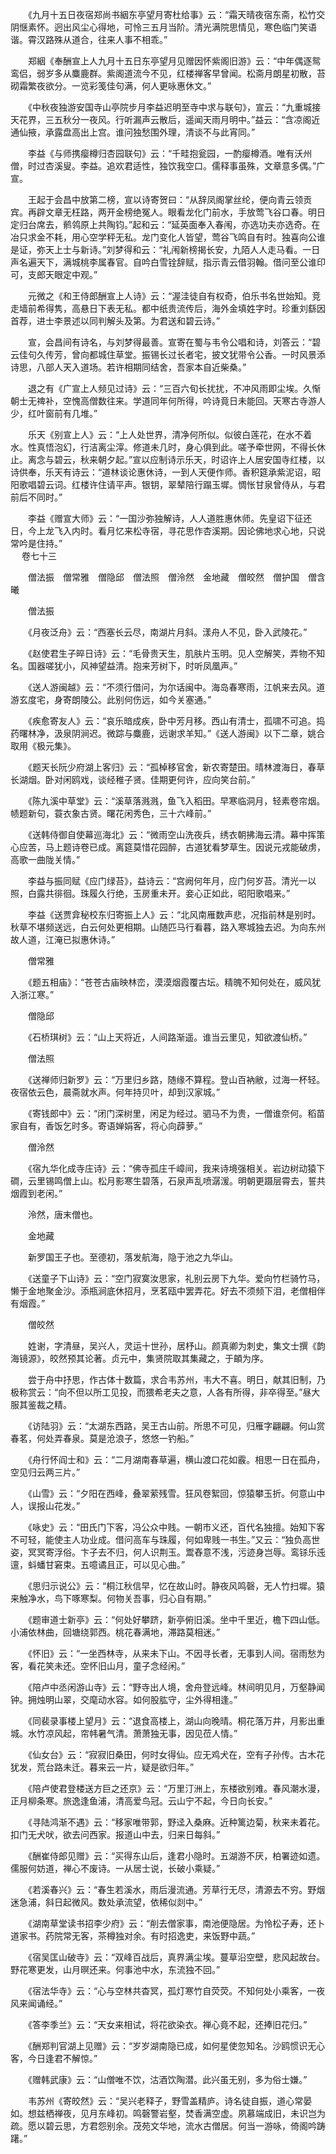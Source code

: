 <!-- { "loadSidebar": true } -->
　　《九月十五日夜宿郑尚书絪东亭望月寄杜给事》云：“霜天晴夜宿东斋，松竹交阴惬素怀。迥出风尘心得地，可怜三五月当阶。清光满院思情见，寒色临门笑语谐。霄汉路殊从道合，往来人事不相乖。”

　　郑絪《奉酬宣上人九月十五日东亭望月见赠因怀紫阁旧游》云：“中年偶逐鸳鸾侣，弱岁多从麋鹿群。紫阁道流今不见，红楼禅客早曾闻。松斋月朗星初散，苔砌霜繁夜欲分。一览彩笺佳句满，何人更咏惠休文。”

　　《中秋夜独游安国寺山亭院步月李益迟明至寺中求与联句》，宣云：“九重城接天花界，三五秋分一夜风。行听漏声云散后，遥闻天雨月明中。”益云：“含凉阁近通仙掖，承露盘高出上宫。谁问独愁围外理，清谈不与此宵同。”

　　李益《与师携瘿樽归杏园联句》云：“千畦抱瓮园，一酌瘿樽酒。唯有沃州僧，时过杏溪叟。李益。追欢君适性，独饮我空口。儒释事虽殊，文章意多偶。”广宣。

　　王起于会昌中放第二榜，宣以诗寄贺曰：“从辞凤阁掌丝纶，便向青云领贡宾。再辟文章无枉路，两开金榜绝冤人。眼看龙化门前水，手放莺飞谷口春。明日定归台席去，鹡鸰原上共陶钧。”起和云：“延英面奉入春闱，亦选功夫亦选奇。在冶只求金不耗，用心空学秤无私。龙门变化人皆望，莺谷飞鸣自有时。独喜向公谁是证，弥天上士与新诗。”刘梦得和云：“礼闱新榜揭长安，九陌人人走马看。一日声名遍天下，满城桃李属春官。自吟白雪铨辞赋，指示青云借羽翰。借问至公谁印可，支郎天眼定中观。”

　　元微之《和王侍郎酬宣上人诗》云：“渥洼徒自有权奇，伯乐书名世始知。竞走墙前希得隽，高悬日下表无私。都中纸贵流传后，海外金填姓字时。珍重刘繇因首荐，进士李景述以同判解头及第。为君送和碧云诗。”

　　宣，会昌间有诗名，与刘梦得最善。宣寄在蜀与韦令公唱和诗，刘答云：“碧云佳句久传芳，曾向都城住草堂。振锡长过长者宅，披文犹带令公香。一时风景添诗思，八部人天入道场。若许相期同结舍，吾家本自近柴桑。”

　　退之有《广宣上人频见过诗》云：“三百六旬长扰扰，不冲风雨即尘埃。久惭朝士无禆补，空愧高僧数往来。学道同年何所得，吟诗竟日未能回。天寒古寺游人少，红叶窗前有几堆。”

　　乐天《别宣上人》云：“上人处世界，清净何所似。似彼白莲花，在水不着水。性真悟泡幻，行洁离尘滓。修道未几时，身心俱到此。嗟予牵世网，不得长休止。离念与碧云，秋来朝夕起。”宣以应制诗示乐天，时诏许上人居安国寺红楼，以诗供奉，乐天有诗云：“道林谈论惠休诗，一到人天便作师。香积筵承紫泥诏，昭阳歌唱碧云词。红楼许住请平声。银钥，翠辇陪行蹋玉墀。惆怅甘泉曾侍从，与君前后不同时。”

　　李益《赠宣大师》云：“一国沙弥独解诗，人人道胜惠休师。先皇诏下征还日，今上龙飞入内时。看月忆来松寺宿，寻花思作杏溪期。因论佛地求心地，只说常吟是住持。”  
　 
卷七十三

　　僧法振　僧常雅　僧隐邱　僧法照　僧泠然　金地藏　僧皎然　僧护国　僧含曦 

　　僧法振 

　　《月夜泛舟》云：“西塞长云尽，南湖片月斜。漾舟人不见，卧入武陵花。” 

　　《赵使君生子晬日诗》云：“毛骨贵天生，肌肤片玉明。见人空解笑，弄物不知名。国器嗟犹小，风神望益清。抱来芳树下，时听凤凰声。” 

　　《送人游闽越》云：“不须行借问，为尔话闽中。海岛春寒雨，江帆来去风。道游玄度宅，身寄朗陵公。此别何伤远，如今关塞通。” 

　　《疾愈寄友人》云：“哀乐暗成疾，卧中芳月移。西山有清士，孤啸不可追。捣药曙林净，汲泉阴涧迟。微踪与麋鹿，远谢求羊知。”《送人游闽》以下二章，姚合取用《极元集》。 

　　《题天长阮少府湖上客归》云：“孤棹移官舍，新农寄楚田。晴林渡海日，春草长湖烟。卧对闲鸥戏，谈经稚子贤。佳期更何许，应向笑台前。” 

　　《陈九溪中草堂》云：“溪草落溅溅，鱼飞入稻田。早寒临洞月，轻素卷帘烟。帻题新句，蓑衣象古贤。曙花闲秀色，三十六峰前。” 

　　《送韩侍御自使幕巡海北》云：“微雨空山洗夜兵，绣衣朝拂海云清。幕中挥策心应苦，马上题诗卷已成。离筵莫惜花园醉，古道犹看梦草生。因说元戎能破虏，高歌一曲陇关情。” 

　　李益与振同赋《应门绿苔》，益诗云：“宫阙何年月，应门何岁苔。清光一以照，白露共徘徊。珠履久行绝，玉房重未开。妾心正如此，昭阳歌唱来。” 

　　李益《送贾弇秘校东归寄振上人》云：“北风南雁数声悲，况指前林是别时。秋草不堪频送远，白云何处更相期。山随匹马行看暮，路入寒城独去迟。为向东州故人道，江淹已拟惠休诗。” 

　　僧常雅 

　　《题五相庙》：“苍苍古庙映林峦，漠漠烟霞覆古坛。精魄不知何处在，威风犹入浙江寒。” 

　　僧隐邱 

　　《石桥琪树》云：“山上天将近，人间路渐遥。谁当云里见，知欲渡仙桥。” 

　　僧法照 

　　《送禅师归新罗》云：“万里归乡路，随缘不算程。登山百衲敝，过海一杯轻。夜宿依云色，晨斋就水声。何年持贝叶，却到汉家城。” 

　　《寄钱郎中》云：“闭门深树里，闲足为经过。驷马不为贵，一僧谁奈何。稻苗家自有，香饭乞时多。寄语婵娟客，将心向薜萝。” 

　　僧泠然 

　　《宿九华化成寺庄诗》云：“佛寺孤庄千嶂间，我来诗境强相关。岩边树动猿下磵，云里锡鸣僧上山。松月影寒生碧落，石泉声乱喷潺湲。明朝更蹑层霄去，誓共烟霞到老闲。” 

　　泠然，唐末僧也。 

　　金地藏 

　　新罗国王子也。至德初，落发航海，隐于池之九华山。 

　　《送童子下山诗》云：“空门寂寞汝思家，礼别云房下九华。爱向竹栏骑竹马，懒于金地聚金沙。添瓶涧底休招月，烹茗瓯中罢弄花。好去不须频下泪，老僧相伴有烟霞。” 

　　僧皎然 

　　姓谢，字清昼，吴兴人，灵运十世孙，居杼山。颜真卿为刺史，集文士撰《韵海镜源》，皎然预其论著。贞元中，集贤院取其集藏之，于頔为序。 

　　尝于舟中抒思，作古体十数篇，求合韦苏州，韦大不喜。明日，献其旧制，乃极称赏云：“向不但以所工见投，而猥希老夫之意，人各有所得，非卒得至。”昼大服其鉴裁之精。 

　　《访陆羽》云：“太湖东西路，吴王古山前。所思不可见，归雁字翩翩。何山赏春茗，何处弄春泉。莫是沧浪子，悠悠一钓船。” 

　　《舟行怀阎士和》云：“二月湖南春草遍，横山渡口花如霰。相思一日在孤舟，空见归云两三片。” 

　　《山雪》云：“夕阳在西峰，叠翠萦残雪。狂风卷絮回，惊猿攀玉折。何意山中人，误报山花发。” 

　　《咏史》云：“田氏门下客，冯公众中贱。一朝市义还，百代名独擅。始知下客不可轻，能使主人功业成。借问高车与珠履，何如卑贱一书生。”又云：“独负高世姿，冥冥寄浮俗。卞子去不归，何人识荆玉。鬻舂意不浅，污迹身岂辱。鸾铩乐迍邅，蚪蟠甘窘束。五噫谲且正，可以见心曲。” 

　　《思归示说公》云：“桐江秋信早，忆在故山时。静夜风鸣磬，无人竹扫墀。猿来触净水，鸟下啄寒梨。何物关吾事，归心自有期。” 

　　《题审道士新亭》云：“何处好攀跻，新亭俯旧溪。坐中千里近，檐下四山低。小浦依林曲，回塘绕郭西。桃花春满地，滞路莫相迷。” 

　　《怀旧》云：“一坐西林寺，从来未下山。不因寻长者，无事到人间。宿雨愁为客，看花笑未还。空怀旧山月，童子念经闲。” 

　　《陪卢中丞闲游山寺》云：“野寺出人境，舍舟登远峰。林间明见月，万壑静闻钟。拥烛明山翠，交麾动水容。如何股肱守，尘外得相逢。” 

　　《同裴录事楼上望月》云：“退食高楼上，湖山向晚晴。桐花落万井，月影出重城。水竹凉风起，帘帏暑气清。萧萧独无事，因见莅人情。” 

　　《仙女台》云：“寂寂旧桑田，何时女得仙。应无鸡犬在，空有子孙传。古木花犹发，荒台路未迁。暮来云一片，疑是欲归年。” 

　　《陪卢使君登楼送方巨之还京》云：“万里汀洲上，东楼欲别难。春风潮水漫，正月柳条寒。旅逸逢鱼浦，清高爱鸟冠。云山宁不起，今日向长安。” 

　　《寻陆鸿渐不遇》云：“移家唯带郭，野迳入桑麻。近种篱边菊，秋来未着花。扣门无犬吠，欲去问西家。报道山中去，归来日每斜。” 

　　《酬崔侍郎见赠》云：“买得东山后，逢君小隐时。五湖游不厌，柏署迹如遗。儒服何妨道，禅心不废诗。一从居士说，长破小乘疑。” 

　　《若溪春兴》云：“春生若溪水，雨后漫流通。芳草行无尽，清源去不穷。野烟迷急浦，斜日起微风。数处承流望，依稀似剡中。” 

　　《湖南草堂读书招李少府》云：“削去僧家事，南池便隐居。为怜松子寿，还卜道家书。药院常无客，茶樽独对余。有时招逸吏，来饭野中蔬。” 

　　《宿吴匡山破寺》云：“双峰百战后，真界满尘埃。蔓草沿空壁，悲风起故台。野花寒更发，山月暝还来。何事池中水，东流独不回。” 

　　《宿法华寺》云：“心与空林共杳冥，孤灯寒竹自荧荧。不知何处小乘客，一夜风来闻诵经。” 

　　《答李季兰》云：“天女来相试，将花欲染衣。禅心竟不起，还捧旧花归。” 

　　《酬郑判官湖上见赠》云：“岁岁湖南隐已成，如何星使忽知名。沙鸥惯识无心客，今日逢君不解惊。” 

　　《赠韩武康》云：“山僧唯不饮，沽酒饮陶潜。此兴虽无别，多为俗士嫌。” 

　　韦苏州《寄皎然》云：“吴兴老释子，野雪盖精庐。诗名徒自振，道心常晏如。想兹栖禅夜，见月东峰初。鸣磬警岩壑，焚香满空虚。夙慕端成旧，未识岂为疏。愿以碧云思，方君怨别余。茂苑文华地，流水古僧居。何当一游咏，倚阁吟踌躇。” 

